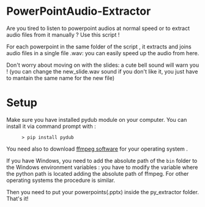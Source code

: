 # PowerPointAudio-Extractor

Are you tired to listen to powerpoint audios at normal speed or to extract audio files from it manually ? Use this script ! 

For each powerpoint in the same folder of the script , it extracts and joins audio files in a single file .wav: you can easily speed up the audio from here. 

Don't worry about moving on with the slides: a cute bell sound will warn you ! (you can change the new_slide.wav sound if you don't like it, you just have to mantain the same name for the new file)

# Setup 

Make sure you have installed pydub module on your computer.
You can install it via command prompt with :
<figure><pre><code>> pip install pydub
</code></pre></figure>

You need also to download [ffmpeg software](https://ffmpeg.org/download.html) for your operating system .

If you have Windows, you need to add the absolute path of the <code>bin</code> folder to the Windows environment variables : you have to modify the variable where the python path is located adding the absolute path of ffmpeg. For other operating systems the procedure is similar.

Then you need to put your powerpoints(.pptx) inside the py_extractor folder. That's it!
